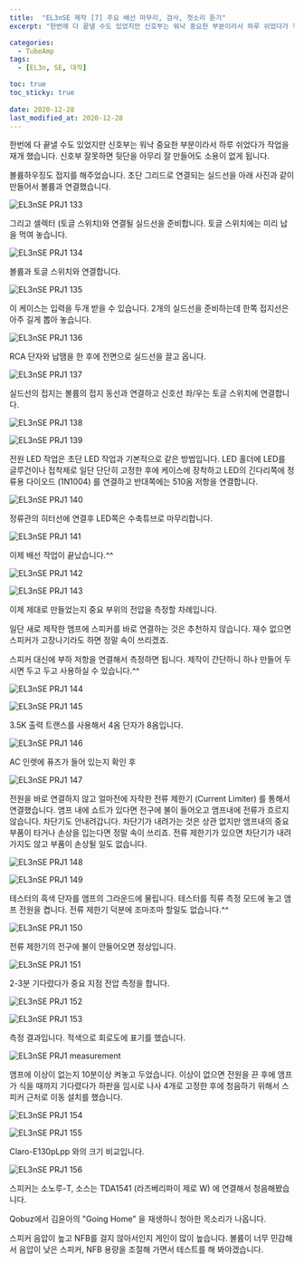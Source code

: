 ```yaml
---
title:  "EL3nSE 제작 [7] 주요 배선 마무리, 검사, 첫소리 듣기"
excerpt: "한번에 다 끝낼 수도 있었지만 신호부는 워낙 중요한 부분이라서 하루 쉬었다가 작업을 재개 했습니다. 신호부 잘못하면 뒷단을 아무리 잘 만들어도 소용이 없게 됩니다."

categories:
  - TubeAmp
tags:
  - [EL3n, SE, 대작]

toc: true
toc_sticky: true
 
date: 2020-12-28
last_modified_at: 2020-12-28
---
```

한번에 다 끝낼 수도 있었지만 신호부는 워낙 중요한 부분이라서 하루 쉬었다가 작업을 재개 했습니다. 신호부 잘못하면 뒷단을 아무리 잘 만들어도 소용이 없게 됩니다.

볼륨하우징도 접지를 해주었습니다. 초단 그리드로 연결되는 실드선을 아래 사진과 같이 만들어서 볼륨과 연결했습니다.

![EL3nSE PRJ1 133](/assets/images/EL3nSE_PRJ1_133.jpg)

그리고 셀렉터 (토글 스위치)와 연결될 실드선을 준비합니다. 토글 스위치에는 미리 납을 먹여 놓습니다.

![EL3nSE PRJ1 134](/assets/images/EL3nSE_PRJ1_134.jpg)

볼륨과 토글 스위치와 연결합니다.

![EL3nSE PRJ1 135](/assets/images/EL3nSE_PRJ1_135.jpg)

이 케이스는 입력을 두개 받을 수 있습니다. 2개의 실드선을 준비하는데 한쪽 접지선은 아주 길게 뽑아 놓습니다.

![EL3nSE PRJ1 136](/assets/images/EL3nSE_PRJ1_136.jpg)

RCA 단자와 납땜을 한 후에 전면으로 실드선을 끌고 옵니다.

![EL3nSE PRJ1 137](/assets/images/EL3nSE_PRJ1_137.jpg)

실드선의 접지는 볼륨의 접지 동선과 연결하고 신호선 좌/우는 토글 스위치에 연결합니다.

![EL3nSE PRJ1 138](/assets/images/EL3nSE_PRJ1_138.jpg)

![EL3nSE PRJ1 139](/assets/images/EL3nSE_PRJ1_139.jpg)

전원 LED 작업은 초단 LED 작업과 기본적으로 같은 방법입니다. LED 홀더에 LED를 글루건이나 접착제로 일단 단단히 고정한 후에 케이스에 장착하고 LED의 긴다리쪽에 정류용 다이오드 (1N1004) 를 연결하고 반대쪽에는 510옴 저항을 연결합니다.

![EL3nSE PRJ1 140](/assets/images/EL3nSE_PRJ1_140.jpg)

정류관의 히터선에 연결후 LED쪽은 수축튜브로 마무리합니다.

![EL3nSE PRJ1 141](/assets/images/EL3nSE_PRJ1_141.jpg)

이제 배선 작업이 끝났습니다.^^

![EL3nSE PRJ1 142](/assets/images/EL3nSE_PRJ1_142.jpg)

![EL3nSE PRJ1 143](/assets/images/EL3nSE_PRJ1_143.jpg)

이제 제대로 만들었는지 중요 부위의 전압을 측정할 차례입니다.

일단 새로 제작한 앰프에 스피커를 바로 연결하는 것은 추천하지 않습니다. 재수 없으면 스피커가 고장나기라도 하면 정말 속이 쓰리겠죠.

스피커 대신에 부하 저항을 연결해서 측정하면 됩니다. 제작이 간단하니 하나 만들어 두시면 두고 두고 사용하실 수 있습니다.^^

![EL3nSE PRJ1 144](/assets/images/EL3nSE_PRJ1_144.jpg)

![EL3nSE PRJ1 145](/assets/images/EL3nSE_PRJ1_145.jpg)

3.5K 출력 트랜스를 사용해서 4옴 단자가 8옴입니다.

![EL3nSE PRJ1 146](/assets/images/EL3nSE_PRJ1_146.jpg)

AC 인렛에 퓨즈가 들어 있는지 확인 후

![EL3nSE PRJ1 147](/assets/images/EL3nSE_PRJ1_147.jpg)

전원을 바로 연결하지 않고 얼마전에 자작한 전류 제한기 (Current Limiter) 를 통해서 연결했습니다. 앰프 내에 쇼트가 있다면 전구에 불이 들어오고 앰프내에 전류가 흐르지 않습니다. 차단기도 안내려갑니다. 차단기가 내려가는 것은 상관 없지만 앰프내의 중요 부품이 타거나 손상을 입는다면 정말 속이 쓰리죠. 전류 제한기가 있으면 차단기가 내려가지도 않고 부품이 손상될 일도 없습니다.

![EL3nSE PRJ1 148](/assets/images/EL3nSE_PRJ1_148.jpg)

![EL3nSE PRJ1 149](/assets/images/EL3nSE_PRJ1_149.jpg)

테스터의 흑색 단자를 앰프의 그라운드에 물립니다. 테스터를 직류 측정 모드에 놓고 앰프 전원을 켭니다. 전류 제한기 덕분에 조마조마 할일도 없습니다.^^ 

![EL3nSE PRJ1 150](/assets/images/EL3nSE_PRJ1_150.jpg)

​전류 제한기의 전구에 불이 안들어오면 정상입니다.

![EL3nSE PRJ1 151](/assets/images/EL3nSE_PRJ1_151.jpg)

2-3분 기다렸다가 중요 지점 전압 측정을 합니다.

![EL3nSE PRJ1 152](/assets/images/EL3nSE_PRJ1_152.jpg)

![EL3nSE PRJ1 153](/assets/images/EL3nSE_PRJ1_153.jpg)

측정 결과입니다. 적색으로 회로도에 표기를 했습니다. 

![EL3nSE PRJ1 measurement](/assets/images/EF86-EL3N-BlackBird_measurement.png)

앰프에 이상이 없는지 10분이상 켜놓고 두었습니다. 이상이 없으면 전원을 끈 후에 앰프가 식을 때까지 기다렸다가 하판을 임시로 나사 4개로 고정한 후에 청음하기 위해서 스피커 근처로 이동 설치를 했습니다.

![EL3nSE PRJ1 154](/assets/images/EL3nSE_PRJ1_154.jpg)

![EL3nSE PRJ1 155](/assets/images/EL3nSE_PRJ1_155.jpg)

Claro-E130pLpp 와의 크기 비교입니다.

![EL3nSE PRJ1 156](/assets/images/EL3nSE_PRJ1_156.jpg)

​스피커는 소노루-T, 소스는 TDA1541 (라즈베리파이 제로 W) 에 연결해서 청음해봤습니다.

Qobuz에서 김윤아의 "Going Home" 을 재생하니 청아한 목소리가 나옵니다.

스피커 음압이 높고 NFB를 걸지 않아서인지 게인이 많이 높습니다. 볼륨이 너무 민감해서 음압이 낮은 스피커, NFB 용량을 조절해 가면서 테스트를 해 봐야겠습니다. 